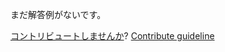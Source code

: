 
まだ解答例がないです。

[コントリビュートしませんか](https://github.com/BFEdev/BFE.dev-solutions/blob/main/react/usetimeout_ja.md)?  [Contribute guideline](https://github.com/BFEdev/BFE.dev-solutions#how-to-contribute)
